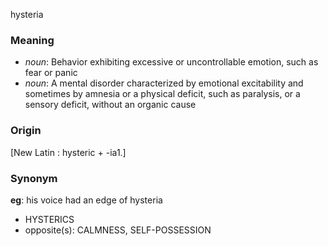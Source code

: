 hysteria
### Meaning
+ _noun_: Behavior exhibiting excessive or uncontrollable emotion, such as fear or panic
+ _noun_: A mental disorder characterized by emotional excitability and sometimes by amnesia or a physical deficit, such as paralysis, or a sensory deficit, without an organic cause

### Origin

[New Latin : hysteric + -ia1.]

### Synonym

__eg__: his voice had an edge of hysteria

+ HYSTERICS
+ opposite(s): CALMNESS, SELF-POSSESSION


